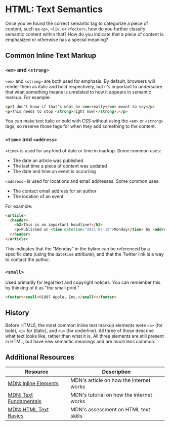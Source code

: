 # HTML: Text Semantics

Once you've found the correct semantic tag to categorize a piece of content, such as `<p>`, `<li>`, or `<footer>`, how do you further classify semantic content within that? How do you indicate that a piece of content is emphasized or otherwise has a special meaning?

## Common Inline Text Markup

### `<em>` and `<strong>`

`<em>` and `<strong>` are both used for emphasis. By default, browsers will render them as italic and bold respectively, but it's important to underscore that what something means is unrelated to how it appears in semantic markup. For example:

```html
<p>I don't know if that's what he <em>really</em> meant to say</p>
<p>This needs to stop <strong>right now!</strong>.</p>
```

You can make text italic or bold with CSS without using the `<em>` or `<strong>` tags, so reserve those tags for when they add something to the content.

### `<time>` and `<address>`

`<time>` is used for any kind of date or time in markup. Some common uses:

* The date an article was published
* The last time a piece of content was updated
* The date and time an event is occurring

`<address>` is used for locations and email addresses. Some common uses:

* The contact email address for an author
* The location of an event

For example:

```html
<article>
  <header>
    <h2>This is an important headline!</h2>
    <p>Published on <time datetime="2021-07-19">Monday</time> by <address><a href="https://twitter.com/user-name-here">@usernamehere</a></address></p>
  </header>
</article>
```

This indicates that the "Monday" in the byline can be referenced by a specific date (using the `datetime` attribute), and that the Twitter link is a way to contact the author.

### `<small>`

Used primarily for legal text and copyright notices. You can remember this by thinking of it as "the small print."

```html
<footer><small>©1997 Apple, Inc.</small></footer>
```

## History

Before HTML5, the most common inline text markup elements were `<b>` (for bold), `<i>` for (italic), and `<u>` (for underline). All three of those describe what text looks like, rather than what it is. All three elements are still present in HTML, but have new semantic meanings and are much less common.

## Additional Resources

| Resource | Description |
| --- | --- |
| [MDN: Inline Elements](https://developer.mozilla.org/en-US/docs/Web/HTML/Inline_elements) | MDN's article on how the internet works |
| [MDN: Text Fundamentals](https://developer.mozilla.org/en-US/docs/Learn/HTML/Introduction_to_HTML/HTML_text_fundamentals) | MDN's tutorial on how the internet works |
| [MDN: HTML Text Basics](https://developer.mozilla.org/en-US/docs/Learn/HTML/Introduction_to_HTML/Test_your_skills:_HTML_text_basics) | MDN's assessment on HTML text skills |
